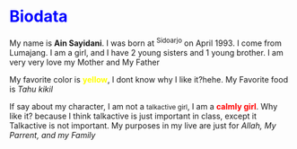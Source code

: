 <!-- !DOCTYPE html PUBLIC "-//W3C//DTD XHTML 1.0 Transitional//EN" "http://www.w3.org/TR/xhtml1/DTD/xhtml1-transitional.dtd"-->
<html xmlns="http://www.w3.org/1999/xhtml">
<head>
<meta http-equiv="Content-Type" content="text/html; charset=iso-8859-1" />
<title>LATIHAN 1 PEMROGRAMAN WEB</title>
</head>
<body>
  <h1 style="color:#0000FF"> Biodata </h1>
	<p>My name is <strong>Ain Sayidani</strong>. I was born at <sup>Sidoarjo</sup> on April 1993. I come from Lumajang.
	I am a girl, and I have 2 young sisters and 1 young brother. I am very very love my Mother and My Father</p>
	<p>My favorite color is <strong style = "color:#FFFF00">yellow</strong>, I dont know why I like it?hehe. 
	My Favorite food is <em>Tahu kikil</em></p>
	<p>If say about my character, I am not a <small>talkactive girl</small>, I am a <b style="color:#FF0000">calmly girl</b>. Why like it? because I think talkactive is just important in class, except it Talkactive is not important. 
	My purposes in my live are just for <i>Allah, My Parrent, and my Family</i></p>
	<p></p>
</body>
</html>
